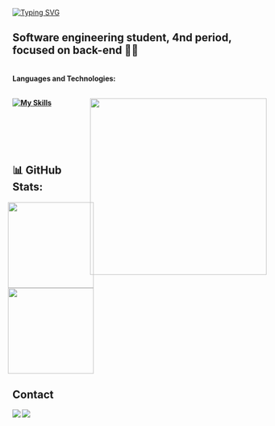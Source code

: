 [![Typing SVG](https://readme-typing-svg.herokuapp.com?font=Fira+Code&size=30&pause=600&color=F7B4F0&width=435&lines=Hello+World%2C++I'm+Emy!;be+very+welcome+%F0%9F%92%AB)](https://git.io/typing-svg)

 ## Software engineering student, 4nd period, focused on back-end 👩‍💻

 
<br />
  <strong>Languages ​​and Technologies:<strong/>
  <br>
  <br>

<div>
  
[![My Skills](https://skillicons.dev/icons?i=js,nodejs,mysql,express,docker,html,css,ts)](https://skillicons.dev) <a href="https://discord.com/users/733443398903529534"><img src="https://lanyard.cnrad.dev/api/733443398903529534" align="right" width="350px" /></a> 
</div>

<br>
<br>
<br>
<br>
  
## 📊 GitHub Stats:

<div align="center" style="display: flex; justify-content: center;">
  <a href="https://github.com/emytonton">
    <img height="170px" src="https://github-readme-stats.vercel.app/api?username=emytonton&show_icons=true&theme=rose"/>
    <img height="170px" src="https://github-readme-stats.vercel.app/api/top-langs/?username=emytonton&layout=compact&theme=rose"/>
  </a>
</div>


## Contact

<div> 
  <a href="https://www.linkedin.com/in/emilly-paiva-bbb9b5288/" target="_blank"><img src="https://img.shields.io/badge/-LinkedIn-%230077B5?style=for-the-badge&logo=linkedin&logoColor=white" target="_blank"></a> 
  <a href="mailto:emillypaiva3260@gmail.com"><img src="https://img.shields.io/badge/-Gmail-%23333?style=for-the-badge&logo=gmail&logoColor=white" target="_blank"></a>
</div>
